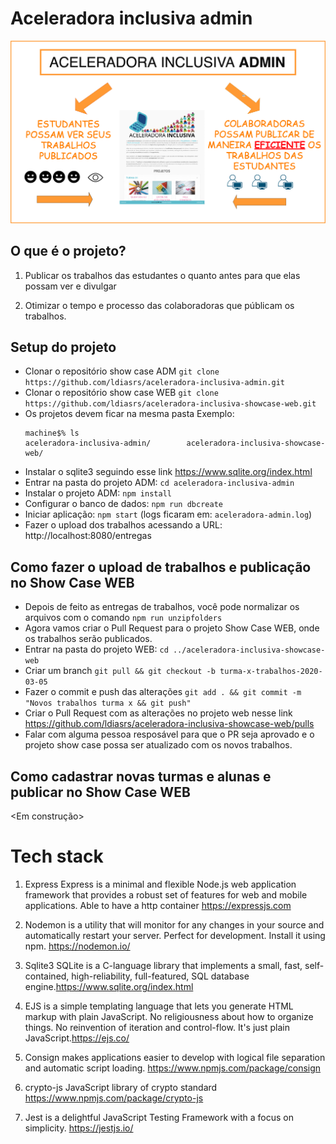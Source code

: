 # Aceleradora inclusiva admin
![Image of Yaktocat](./Aceleradora-ADM.png)

## O que é o projeto?

1) Publicar os trabalhos das estudantes o quanto antes para que elas possam ver e divulgar

2) Otimizar o tempo e processo das colaboradoras que públicam os trabalhos.

## Setup do projeto

- Clonar o repositório show case ADM `git clone https://github.com/ldiasrs/aceleradora-inclusiva-admin.git`
- Clonar o repositório show case WEB `git clone https://github.com/ldiasrs/aceleradora-inclusiva-showcase-web.git`
- Os projetos devem ficar na mesma pasta Exemplo:
  ```
  machine$% ls 
  aceleradora-inclusiva-admin/        aceleradora-inclusiva-showcase-web/                
  ```
- Instalar o sqlite3 seguindo esse link https://www.sqlite.org/index.html
- Entrar na pasta do projeto ADM: `cd aceleradora-inclusiva-admin`
- Instalar o projeto ADM: `npm install`
- Configurar o banco de dados: `npm run dbcreate`
- Iniciar aplicação: `npm start` (logs ficaram em: `aceleradora-admin.log`)
- Fazer o upload dos trabalhos acessando a URL: http://localhost:8080/entregas

## Como fazer o upload de trabalhos e publicação no Show Case WEB

- Depois de feito as entregas de trabalhos, você pode normalizar os arquivos com o comando `npm run unzipfolders`
- Agora vamos criar o Pull Request para o projeto Show Case WEB, onde os trabalhos serão publicados.
- Entrar na pasta do projeto WEB: `cd ../aceleradora-inclusiva-showcase-web`
- Criar um branch `git pull && git checkout -b turma-x-trabalhos-2020-03-05`
- Fazer o commit e push das alterações `git add . && git commit -m "Novos trabalhos turma x && git push"`
- Criar o Pull Request com as alterações no projeto web nesse link https://github.com/ldiasrs/aceleradora-inclusiva-showcase-web/pulls
- Falar com alguma pessoa resposável para que o PR seja aprovado e o projeto show case possa ser atualizado com os novos trabalhos.

## Como cadastrar novas turmas e alunas e publicar no Show Case WEB
<Em construção>

# Tech stack

1) Express Express is a minimal and flexible Node.js web application framework that provides a robust set of features for web and mobile applications. Able to have a http container https://expressjs.com

2) Nodemon is a utility that will monitor for any changes in your source and automatically restart your server. Perfect for development. Install it using npm. https://nodemon.io/

3) Sqlite3 SQLite is a C-language library that implements a small, fast, self-contained, high-reliability, full-featured, SQL database engine.https://www.sqlite.org/index.html

4) EJS is a simple templating language that lets you generate HTML markup with plain JavaScript. No religiousness about how to organize things. No reinvention of iteration and control-flow. It's just plain JavaScript.https://ejs.co/

5) Consign makes applications easier to develop with logical file separation and automatic script loading. https://www.npmjs.com/package/consign

6) crypto-js JavaScript library of crypto standard https://www.npmjs.com/package/crypto-js

7) Jest is a delightful JavaScript Testing Framework with a focus on simplicity. https://jestjs.io/
